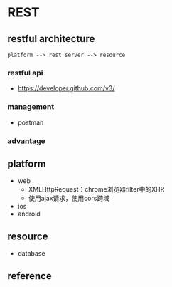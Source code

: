 # REST

## restful architecture 

```
platform --> rest server --> resource
```

### restful api

- https://developer.github.com/v3/

### management

- postman

### advantage

## platform

- web
  - XMLHttpRequest：chrome浏览器filter中的XHR
  - 使用ajax请求，使用cors跨域
- ios
- android

## resource

- database

## reference